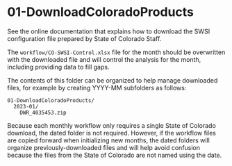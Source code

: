# 01-DownloadColoradoProducts #

See the online documentation that explains how to download the SWSI configuration file
prepared by State of Colorado Staff.

The `workflow/CO-SWSI-Control.xlsx` file for the month should be overwritten with
the downloaded file and will control the analysis for the month,
including providing data to fill gaps.

The contents of this folder can be organized to help manage downloaded files,
for example by creating YYYY-MM subfolders as follows:

```
01-DownloadColoradoProducts/
  2023-01/
    DWR_4035453.zip
```

Because each monthly workflow only requires a single State of Colorado download,
the dated folder is not required.
However, if the workflow files are copied forward when initializing new months,
the dated folders will organize previously-downloaded files and will help avoid confusion because
the files from the State of Colorado are not named using the date.
